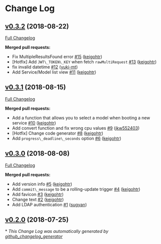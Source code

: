 # Change Log

## [v0.3.2](https://github.com/drucker/drucker-dashboard/tree/v0.3.2) (2018-08-22)
[Full Changelog](https://github.com/drucker/drucker-dashboard/compare/v0.3.1...v0.3.2)

**Merged pull requests:**

- Fix MultipleResultsFound error [\#15](https://github.com/drucker/drucker-dashboard/pull/15) ([keigohtr](https://github.com/keigohtr))
- \[Hotfix\] Add `JWT\_TOKEN\_KEY` when fetch `rawMultiRequest` [\#13](https://github.com/drucker/drucker-dashboard/pull/13) ([keigohtr](https://github.com/keigohtr))
- fix invalid datetime [\#12](https://github.com/drucker/drucker-dashboard/pull/12) ([yuki-mt](https://github.com/yuki-mt))
- Add Service/Model list view [\#11](https://github.com/drucker/drucker-dashboard/pull/11) ([keigohtr](https://github.com/keigohtr))

## [v0.3.1](https://github.com/drucker/drucker-dashboard/tree/v0.3.1) (2018-08-15)
[Full Changelog](https://github.com/drucker/drucker-dashboard/compare/v0.3.0...v0.3.1)

**Merged pull requests:**

- Add a function that allows you to select a model when booting a new service [\#10](https://github.com/drucker/drucker-dashboard/pull/10) ([keigohtr](https://github.com/keigohtr))
- Add convert function and fix wrong cpu values [\#9](https://github.com/drucker/drucker-dashboard/pull/9) ([jkw552403](https://github.com/jkw552403))
- \[Hotfix\] Change code generator [\#8](https://github.com/drucker/drucker-dashboard/pull/8) ([keigohtr](https://github.com/keigohtr))
- Add `progress\_deadline\_seconds` option [\#6](https://github.com/drucker/drucker-dashboard/pull/6) ([keigohtr](https://github.com/keigohtr))

## [v0.3.0](https://github.com/drucker/drucker-dashboard/tree/v0.3.0) (2018-08-08)
[Full Changelog](https://github.com/drucker/drucker-dashboard/compare/v0.2.0...v0.3.0)

**Merged pull requests:**

- Add version info [\#5](https://github.com/drucker/drucker-dashboard/pull/5) ([keigohtr](https://github.com/keigohtr))
- Add `commit\_message` to be a rolling-update trigger [\#4](https://github.com/drucker/drucker-dashboard/pull/4) ([keigohtr](https://github.com/keigohtr))
- Add favicon [\#3](https://github.com/drucker/drucker-dashboard/pull/3) ([keigohtr](https://github.com/keigohtr))
- Change text [\#2](https://github.com/drucker/drucker-dashboard/pull/2) ([keigohtr](https://github.com/keigohtr))
- Add LDAP authentication [\#1](https://github.com/drucker/drucker-dashboard/pull/1) ([sugyan](https://github.com/sugyan))

## [v0.2.0](https://github.com/drucker/drucker-dashboard/tree/v0.2.0) (2018-07-25)


\* *This Change Log was automatically generated by [github_changelog_generator](https://github.com/skywinder/Github-Changelog-Generator)*